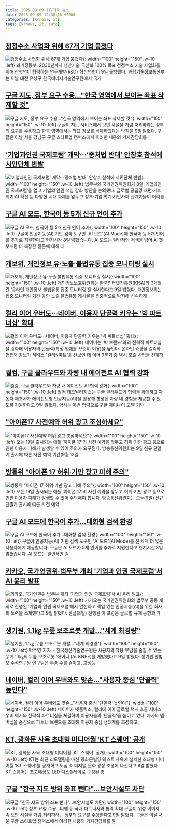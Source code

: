 ```yaml
---
title: 2025.09.09 IT/과학 뉴스
date: 2025-09-09 12:30:16 +0900
categories: [krnews, it]
tags: [krnews, it, auto]
---
```

## [청정수소 사업화 위해 67개 기업 뭉쳤다](https://n.news.naver.com/mnews/article/001/0015613853)

![청정수소 사업화 위해 67개 기업 뭉쳤다](https://mimgnews.pstatic.net/image/origin/001/2025/09/09/15613853.jpg?type=nf220_150){: width="100" height="150" .w-10 .left}
과기정통부, 2030년까지 생산기술 국산화 100% 목표 청정수소 기술 사업화를 위해 산학연이 협력하는 연구개발(R&D) 혁신연합이 9일 출범했다. 과학기술정보통신부는 이날 대전 유성구 한국에너지기술연구원에서 국가

## [구글 지도, 정부 요구 수용…"한국 영역에서 보이는 좌표 삭제할 것"](https://n.news.naver.com/mnews/article/015/0005182319)

![구글 지도, 정부 요구 수용…"한국 영역에서 보이는 좌표 삭제할 것"](https://mimgnews.pstatic.net/image/origin/015/2025/09/09/5182319.jpg?type=nf220_150){: width="100" height="150" .w-10 .left}
구글이 지도 서비스에서 보안 시설을 가림 처리하라는 정부의 요구를 수용하고 한국 영역에서는 좌표 정보를 삭제하겠다는 방침을 9일 밝혔다. 구글은 이날 서울 강남구 구글 스타트업 캠퍼스에서 이러한 내용의 기자간담회를

## [‘기업과인권 국제포럼’ 개막···‘중처법 반대’ 안창호 참석에 시민단체 반발](https://n.news.naver.com/mnews/article/032/0003395004)

![‘기업과인권 국제포럼’ 개막···‘중처법 반대’ 안창호 참석에 시민단체 반발](https://mimgnews.pstatic.net/image/origin/032/2025/09/08/3395004.jpg?type=nf220_150){: width="100" height="150" .w-10 .left}
법무부와 국가인권위원회가 8일 ‘기업과인권 국제포럼’을 열고 기업의 인권 책임 강화 방안을 논의했다. 글로벌 공급망 재편·기후위기·AI 확산 등 다양한 시대 과제를 앞두고 정부·기업·학계·시민사회 관계자들이 머리를

## [구글 AI 모드, 한국어 등 5개 신규 언어 추가](https://n.news.naver.com/mnews/article/056/0012025251)

![구글 AI 모드, 한국어 등 5개 신규 언어 추가](https://mimgnews.pstatic.net/image/origin/056/2025/09/09/12025251.jpg?type=nf220_150){: width="100" height="150" .w-10 .left}
구글이 인공지능(AI) 기반 검색 도구인 'AI 모드'(AI Mode)에 한국어 등 5개 언어를 추가로 지원한다고 현지시각 8일 밝혔습니다. AI 모드는 일반적인 검색을 넘어 AI 챗봇처럼 더 복잡한 질문에 대해 대

## [개보위, 개인정보 유·노출·불법유통 집중 모니터링 실시](https://n.news.naver.com/mnews/article/003/0013469965)

![개보위, 개인정보 유·노출·불법유통 집중 모니터링 실시](https://mimgnews.pstatic.net/image/origin/003/2025/09/09/13469965.jpg?type=nf220_150){: width="100" height="150" .w-10 .left}
개인정보보호위원회는 한국인터넷진흥원(KISA)와 3개월간 '온라인 개인정보 불법유통 집중 모니터링'을 실시한다고 9일 밝혔다. 개인정보위는 집중 모니터링 기간 동안 노출·불법유통 게시물을 집중적으로 탐지해 신속하게

## [컬리 이어 우버도⋯네이버, 이용자 단골력 키우는 '빅 파트너십' 확대](https://n.news.naver.com/mnews/article/031/0000963751)

![컬리 이어 우버도⋯네이버, 이용자 단골력 키우는 '빅 파트너십' 확대](https://mimgnews.pstatic.net/image/origin/031/2025/09/09/963751.jpg?type=nf220_150){: width="100" height="150" .w-10 .left}
네이버는 '빅 브랜드'와의 전략적 파트너십을 강화해 이용자의 단골력(특정 업체를 꾸준히 이용)을 높인다. 온라인 쇼핑몰 컬리와 협업해 장보기 서비스 '컬리N마트'를 선보인 데 이어 3분기 중 택시 호출 사업을 전개하

## [퀄컴, 구글 클라우드와 차량 내 에이전트 AI 협력 강화](https://n.news.naver.com/mnews/article/014/0005403770)

![퀄컴, 구글 클라우드와 차량 내 에이전트 AI 협력 강화](https://mimgnews.pstatic.net/image/origin/014/2025/09/09/5403770.jpg?type=nf220_150){: width="100" height="150" .w-10 .left}
퀄컴 테크날러지스는 구글 클라우드와 협력을 확대하고 자동차 제조사가 에이전트형 인공지능(AI)을 활용해 향상된 차량 내 경험을 제공할 수 있도록 지원한다고 9일 밝혔다. 양사는 이번 협력으로 구글 제미나이 모델 기반

## ["아이폰17 사전예약 허위 광고 조심하세요"](https://n.news.naver.com/mnews/article/018/0006110993)

!["아이폰17 사전예약 허위 광고 조심하세요"](https://mimgnews.pstatic.net/image/origin/018/2025/09/09/6110993.jpg?type=nf220_150){: width="100" height="150" .w-10 .left}
오는 19일 출시되는 애플 ‘아이폰 17’의 사전 예약을 앞두고 허위·기만 광고 등으로 인한 이용자 피해가 발생할 수 있어 주의가 요구된다. 방송통신위원회는 9일 신규 단말기 출시에 따른 사전 예약 기간(9월 12일

## [방통위 "아이폰 17 허위‧기만 광고 피해 주의"](https://n.news.naver.com/mnews/article/422/0000779295)

![방통위 "아이폰 17 허위‧기만 광고 피해 주의"](https://mimgnews.pstatic.net/image/origin/422/2025/09/09/779295.jpg?type=nf220_150){: width="100" height="150" .w-10 .left}
오는 19일 출시되는 애플 ‘아이폰 17’의 사전 예약을 앞두고 허위‧기만 광고 등으로 인한 이용자 피해가 발생할 수 있어 주의해야 합니다. 방송통신위원회는 오늘(9일) 신규 단말기 출시에 따른 사전 예약

## [구글 AI 모드에 한국어 추가...대화형 검색 환경](https://n.news.naver.com/mnews/article/052/0002244458)

![구글 AI 모드에 한국어 추가...대화형 검색 환경](https://mimgnews.pstatic.net/image/origin/052/2025/09/09/2244458.jpg?type=nf220_150){: width="100" height="150" .w-10 .left}
구글이 인공지능(AI) 기반 검색 도구인 'AI 모드'(AI Mode)를 전 세계 더 많은 사용자에게 제공합니다. 구글은 AI 모드가 5개 언어를 추가로 지원한다고 현지시간 8일 밝혔습니다. AI 모드는 일반적인 검

## [카카오, 국가인권위·법무부 개최 '기업과 인권 국제포럼'서 AI 윤리 발표](https://n.news.naver.com/mnews/article/031/0000963816)

![카카오, 국가인권위·법무부 개최 '기업과 인권 국제포럼'서 AI 윤리 발표](https://mimgnews.pstatic.net/image/origin/031/2025/09/09/963816.jpg?type=nf220_150){: width="100" height="150" .w-10 .left}
카카오는 국가인권위원회와 법무부 공동 개최로 진행된 '기업과 인권 국제포럼'에서 안전하고 책임 있는 인공지능(AI)을 위한 회사의 노력을 소개했다고 9일 밝혔다. 전날(8일) 진행된 이 포럼은 글로벌 규제 동향과 기

## [생기원, 1.1㎏ 무릎 보조로봇 개발…"세계 최경량"](https://n.news.naver.com/mnews/article/001/0015613876)

![생기원, 1.1㎏ 무릎 보조로봇 개발…"세계 최경량"](https://mimgnews.pstatic.net/image/origin/001/2025/09/09/15613876.jpg?type=nf220_150){: width="100" height="150" .w-10 .left}
박주영 가자 = 한국생산기술연구원은 사용자의 착용 부담을 줄일 수 있는 무게 1.1㎏의 무릎 보조로봇 '에어니'(AirKNEE)를 개발했다고 9일 밝혔다. 생기원 안범모 수석연구원 연구팀은 부품 수를 줄이고, 고성능

## [네이버, 컬리 이어 우버와도 맞손..."사용자 중심 '단골력' 높인다"](https://n.news.naver.com/mnews/article/014/0005403748)

![네이버, 컬리 이어 우버와도 맞손..."사용자 중심 '단골력' 높인다"](https://mimgnews.pstatic.net/image/origin/014/2025/09/09/5403748.jpg?type=nf220_150){: width="100" height="150" .w-10 .left}
네이버가 넷플릭스, 컬리에 이어 글로벌 택시 호출 서비스 우버 택시와 전략적 파트너십을 체결하며 이용자들의 '단골력'을 높이고 있다. 자사의 멤버십을 중심으로 파트너 브랜드를 초대해 이용자 중심 생태계를 조성하고,

## [KT, 광화문 사옥 초대형 미디어월 'KT 스퀘어' 공개](https://n.news.naver.com/mnews/article/001/0015613684)

![KT, 광화문 사옥 초대형 미디어월 'KT 스퀘어' 공개](https://mimgnews.pstatic.net/image/origin/001/2025/09/09/15613684.jpg?type=nf220_150){: width="100" height="150" .w-10 .left}
KT는 최근 리모델링을 마친 광화문빌딩 웨스트 사옥에 설치한 초대형 미디어월 'KT 스퀘어'를 공개하고 도심 속 디지털 문화 광장 조성에 나선다고 9일 밝혔다. KT 스퀘어는 초고해상도 LED 디스플레이로 구성된 총

## [구글 "한국 지도 방위 좌표 뺀다"…보안시설도 차단](https://n.news.naver.com/mnews/article/001/0015613737)

![구글 "한국 지도 방위 좌표 뺀다"…보안시설도 차단](https://mimgnews.pstatic.net/image/origin/001/2025/09/09/15613737.jpg?type=nf220_150){: width="100" height="150" .w-10 .left}
정부 요청 수용…티맵 등 국내 파트너사와 협력 확대 구글이 위성 이미지 속 보안 시설을 가림 처리하라는 정부의 요구를 수용한다고 9일 밝혔다. 구글은 이날 서울 구글 스타트업 캠퍼스에서 이러한 내용의 기자간담회를 열

